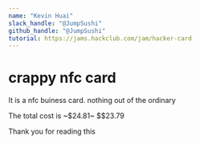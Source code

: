 ```yaml
---
name: "Kevin Huai"
slack_handle: "@JumpSushi"
github_handle: "@JumpSushi"
tutorial: https://jams.hackclub.com/jam/hacker-card
---
```


# crappy nfc card 

It is a nfc buiness card. nothing out of the ordinary

The total cost is ~$24.81~ $$23.79


Thank you for reading this
